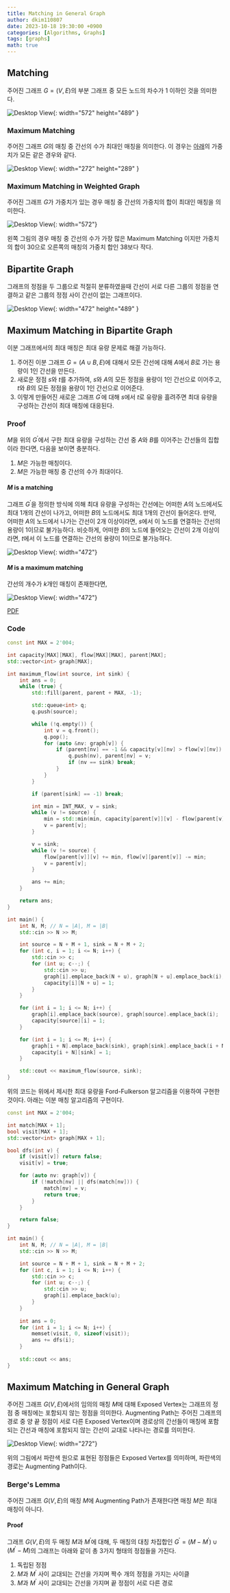 ```yaml
---
title: Matching in General Graph
author: dkim110807
date: 2023-10-18 19:30:00 +0900
categories: [Algorithms, Graphs]
tags: [graphs]
math: true
---
```


## Matching
주어진 그래프 $G = \left(V, E\right)$의 부분 그래프 중 모든 노드의 차수가 $1$ 이하인 것을 의미한다.

![Desktop View](/assets/img/posts/2023-10-18-Graph-Matching-1.png){: width="572" height="489" }

### Maximum Matching
주어진 그래프 $G$의 매칭 중 간선의 수가 최대인 매칭을 의미한다. 이 경우는 [아래](#maximum-matching-in-weighted-graph)의 가중치가 모든 같은 경우와 같다.

![Desktop View](/assets/img/posts/2023-10-18-Graph-Matching-2.png){: width="272" height="289" }

### Maximum Matching in Weighted Graph
주어진 그래프 $G$가 가중치가 있는 경우 매칭 중 간선의 가중치의 합이 최대인 매칭을 의미한다.

![Desktop View](/assets/img/posts/2023-10-18-Graph-Matching-3.png){: width="572"}

왼쪽 그림의 경우 매칭 중 간선의 수가 가장 많은 Maximum Matching 이지만 가중치의 합이 $30$으로 오른쪽의 매칭의 가중치 합인 $38$보다 작다.

## Bipartite Graph
그래프의 정점을 두 그룹으로 적절히 분류하였을때 간선이 서로 다른 그룹의 정점을 연결하고 같은 그룹의 정점 사이 간선이 없는 그래프이다.

![Desktop View](/assets/img/posts/2023-10-18-Graph-Matching-4.png){: width="472" height="489" }

## Maximum Matching in Bipartite Graph
이분 그래프에서의 최대 매칭은 최대 유량 문제로 해결 가능하다. 

1. 주어진 이분 그래프 $G = \left(A \cup B, E\right)$에 대해서 모든 간선에 대해 $A$에서 $B$로 가는 용량이 $1$인 간선을 만든다. 
2. 새로운 정점 $s$와 $t$를 추가하여, $s$와 $A$의 모든 정점을 용량이 $1$인 간선으로 이어주고, $t$와 $B$의 모든 정점을 용량이 $1$인 간선으로 이어준다. 
3. 이렇게 만들어진 새로운 그래프 $G^ \prime$에 대해 $s$에서 $t$로 유량을 흘려주면 최대 유량을 구성하는 간선이 최대 매칭에 대응된다.

### Proof
$M$을 위의 $G^\prime$에서 구한 최대 유량을 구성하는 간선 중 $A$와 $B$를 이어주는 간선들의 집합이라 한다면, 다음을 보이면 충분하다.

1. $M$은 가능한 매칭이다.
2. $M$은 가능한 매칭 중 간선의 수가 최대이다.

#### $M$ is a matching
그래프 $G^\prime$을 정의한 방식에 의해 최대 유량을 구성하는 간선에는 어떠한 $A$의 노드에서도 최대 $1$개의 간선이 나가고, 어떠한 $B$의 노드에서도 최대 $1$개의 간선이 들어온다. 
만약, 어떠한 $A$의 노드에서 나가는 간선이 $2$개 이상이라면, $s$에서 이 노드를 연결하는 간선의 용량이 $1$이므로 불가능하다. 비슷하게, 어떠한 $B$의 노드에 들어오는 간선이 $2$개 이상이라면, $t$에서 이 노드를 연결하는 간선의 용량이 $1$이므로 불가능하다.

![Desktop View](/assets/img/posts/2023-10-18-Graph-Matching-5.png){: width="472"}

#### $M$ is a maximum matching
간선의 개수가 $k$개인 매칭이 존재한다면, 

![Desktop View](/assets/img/posts/2023-10-18-Graph-Matching-6.png){: width="472"}

[PDF](https://www.cs.cmu.edu/~ckingsf/bioinfo-lectures/matching.pdf)

### Code

```cpp
const int MAX = 2'004;

int capacity[MAX][MAX], flow[MAX][MAX], parent[MAX];
std::vector<int> graph[MAX];

int maximum_flow(int source, int sink) {
    int ans = 0;
    while (true) {
        std::fill(parent, parent + MAX, -1);

        std::queue<int> q;
        q.push(source);

        while (!q.empty()) {
            int v = q.front();
            q.pop();
            for (auto &nv: graph[v]) {
                if (parent[nv] == -1 && capacity[v][nv] > flow[v][nv]) {
                    q.push(nv), parent[nv] = v;
                    if (nv == sink) break;
                }
            }
        }

        if (parent[sink] == -1) break;

        int min = INT_MAX, v = sink;
        while (v != source) {
            min = std::min(min, capacity[parent[v]][v] - flow[parent[v]][v]);
            v = parent[v];
        }

        v = sink;
        while (v != source) {
            flow[parent[v]][v] += min, flow[v][parent[v]] -= min;
            v = parent[v];
        }

        ans += min;
    }

    return ans;
}

int main() {
    int N, M; // N = |A|, M = |B|
    std::cin >> N >> M;

    int source = N + M + 1, sink = N + M + 2;
    for (int c, i = 1; i <= N; i++) {
        std::cin >> c;
        for (int u; c--;) {
            std::cin >> u;
            graph[i].emplace_back(N + u), graph[N + u].emplace_back(i);
            capacity[i][N + u] = 1;
        }
    }

    for (int i = 1; i <= N; i++) {
        graph[i].emplace_back(source), graph[source].emplace_back(i);
        capacity[source][i] = 1;
    }

    for (int i = 1; i <= M; i++) {
        graph[i + N].emplace_back(sink), graph[sink].emplace_back(i + N);
        capacity[i + N][sink] = 1;
    }

    std::cout << maximum_flow(source, sink);
}
```

위의 코드는 위에서 제시한 최대 유량을 Ford-Fulkerson 알고리즘을 이용하여 구현한 것이다. 아래는 이분 매칭 알고리즘의 구현이다.

```cpp
const int MAX = 2'004;

int match[MAX + 1];
bool visit[MAX + 1];
std::vector<int> graph[MAX + 1];

bool dfs(int v) {
    if (visit[v]) return false;
    visit[v] = true;

    for (auto nv: graph[v]) {
        if (!match[nv] || dfs(match[nv])) {
            match[nv] = v;
            return true;
        }
    }

    return false;
}

int main() {
    int N, M; // N = |A|, M = |B|
    std::cin >> N >> M;

    int source = N + M + 1, sink = N + M + 2;
    for (int c, i = 1; i <= N; i++) {
        std::cin >> c;
        for (int u; c--;) {
            std::cin >> u;
            graph[i].emplace_back(u);
        }
    }
    
    int ans = 0;
    for (int i = 1; i <= N; i++) {
        memset(visit, 0, sizeof(visit));
        ans += dfs(i);
    }
    
    std::cout << ans;
}
```

## Maximum Matching in General Graph
주어진 그래프 $G\left(V, E\right)$에서의 임의의 매칭 $M$에 대해 Exposed Vertex는 그래프의 정점 중 매칭에는 포함되지 않는 정점을 의미한다. Augmenting Path는 주어진 그래프의
경로 중 양 끝 정점이 서로 다른 Exposed Vertex이며 경로상의 간선들이 매칭에 포함되는 간선과 매칭에 포함되지 않는 간선이 교대로 나타나는 경로를 의미한다.

![Desktop View](/assets/img/posts/2023-10-18-Graph-Matching-7.png){: width="272"}

위의 그림에서 파란색 원으로 표현된 정점들은 Exposed Vertex를 의미하며, 파란색의 경로는 Augmenting Path이다.

### Berge's Lemma
주어진 그래프 $G\left(V, E\right)$의 매칭 $M$에 Augmenting Path가 존재한다면 매칭 $M$은 최대 매칭이 아니다.

#### Proof
그래프 $G\left(V, E\right)$의 두 매칭 $M$과 $M^\prime$에 대해, 두 매칭의 대칭 차집합인 $G^\prime = \left(M - M^{\prime}\right) \cup \left(M^{\prime} - M\right)$의 그래프는 아래와 같이 총 $3$가지 형태의 정점들을 가진다.

1. 독립된 정점
2. $M$과 $M^\prime$ 사이 교대되는 간선을 가지며 짝수 개의 정점을 가지는 사이클
3. $M$과 $M^\prime$ 사이 교대되는 간선을 가지며 끝 정점이 서로 다른 경로

